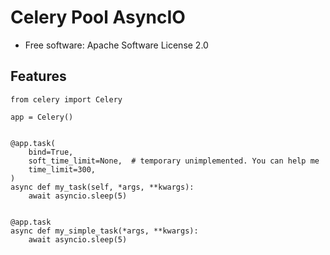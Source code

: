Celery Pool AsyncIO
===============

* Free software: Apache Software License 2.0

Features
--------


```
from celery import Celery

app = Celery()


@app.task(
    bind=True,
    soft_time_limit=None,  # temporary unimplemented. You can help me
    time_limit=300,
)
async def my_task(self, *args, **kwargs):
    await asyncio.sleep(5)


@app.task
async def my_simple_task(*args, **kwargs):
    await asyncio.sleep(5)
```

